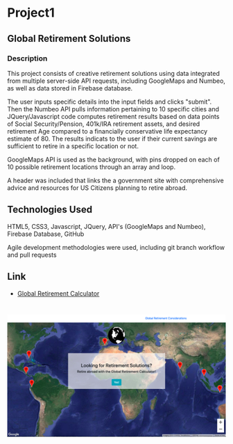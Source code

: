 # Project1

## Global Retirement Solutions

### Description

This project consists of creative retirement solutions using data integrated from multiple server-side API requests, including GoogleMaps and Numbeo, as well as data stored in Firebase database.

The user inputs specific details into the input fields and clicks "submit". Then the Numbeo API pulls information pertaining to 10 specific cities and JQuery/Javascript code computes retirement results based on data points of Social Security/Pension, 401k/IRA retirement assets, and desired retirement Age compared to a financially conservative life expectancy estimate of 80. The results indicats to the user if their current savings are sufficient to retire in a specific location or not.

GoogleMaps API is used as the background, with pins dropped on each of 10 possible retirement locations through an array and loop.

A header was included that links the a government site with comprehensive advice and resources for US Citizens planning to retire abroad.


## Technologies Used

HTML5, CSS3, Javascript, JQuery, API's (GoogleMaps and Numbeo), Firebase Database, GitHub

Agile development methodologies were used, including git branch workflow and pull requests

## Link

- [Global Retirement Calculator](https://ph4044.github.io/Project1/)


#

![](/assets/images/Project1.png?raw=true)

